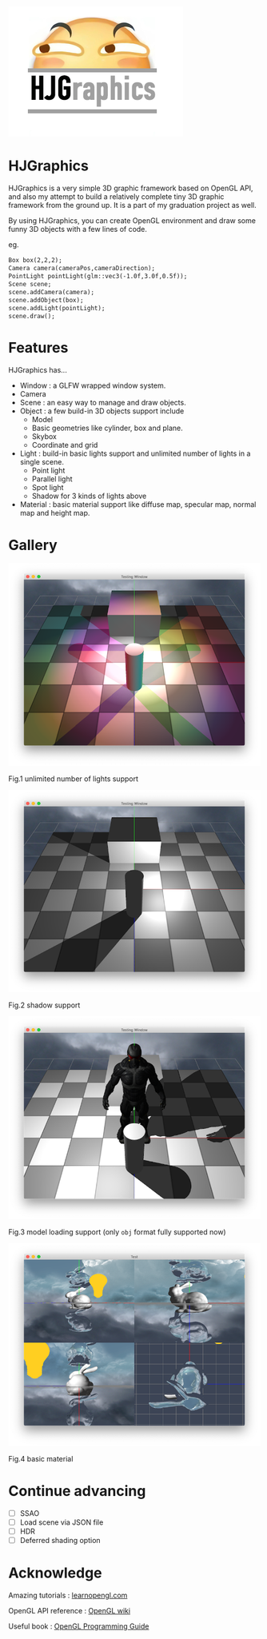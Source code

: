 ![HJGraphics](Attachments/HJGraphics.png)
# HJGraphics
HJGraphics is a very simple 3D graphic framework based on OpenGL API, and also my attempt to build a relatively complete tiny 3D graphic framework from the ground up. It is a part of my graduation project as well.

By using HJGraphics, you can create OpenGL environment and draw some funny 3D objects with  a few lines of code.

eg.
```
Box box(2,2,2);
Camera camera(cameraPos,cameraDirection);
PointLight pointLight(glm::vec3(-1.0f,3.0f,0.5f));
Scene scene;
scene.addCamera(camera);
scene.addObject(box);
scene.addLight(pointLight);
scene.draw();
```

# Features
HJGraphics has...

* Window : a GLFW wrapped window system.
* Camera 
* Scene : an easy way to manage and draw objects.
* Object : a few build-in 3D objects support include
    * Model 
    * Basic geometries like cylinder, box and plane. 
    * Skybox
    * Coordinate and grid
* Light : build-in basic lights support and unlimited number of lights in a single scene.
    * Point light
    * Parallel light
    * Spot light
    * Shadow for 3 kinds of lights above 
* Material : basic material support like diffuse map, specular map, normal map and height map.

# Gallery
![](Attachments/multiLight.png)

Fig.1 unlimited number of lights support

![](Attachments/pointLightShadow.png)

Fig.2 shadow support

![](Attachments/modelLoading.png)

Fig.3 model loading support (only `obj` format fully supported now)

![](Attachments/material.png)

Fig.4 basic material

# Continue advancing
- [ ] SSAO
- [ ] Load scene via JSON file
- [ ] HDR
- [ ] Deferred shading option

# Acknowledge
Amazing tutorials : [learnopengl.com](https://www.learnopengl.com)

OpenGL API reference : [OpenGL wiki](https://www.khronos.org/opengl/wiki/)

Useful book : [OpenGL Programming Guide](https://book.douban.com/subject/26925331/)

